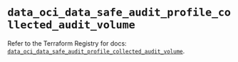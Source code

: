 # `data_oci_data_safe_audit_profile_collected_audit_volume`

Refer to the Terraform Registry for docs: [`data_oci_data_safe_audit_profile_collected_audit_volume`](https://registry.terraform.io/providers/oracle/oci/7.19.0/docs/data-sources/data_safe_audit_profile_collected_audit_volume).
